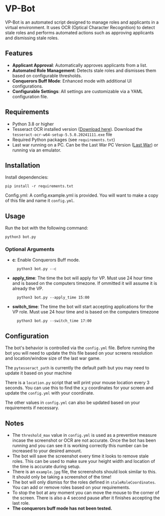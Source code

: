 # VP-Bot

VP-Bot is an automated script designed to manage roles and applicants in a virtual environment. It uses OCR (Optical Character Recognition) to detect stale roles and performs automated actions such as approving applicants and dismissing stale roles.

## Features

- **Applicant Approval**: Automatically approves applicants from a list.
- **Automated Role Management**: Detects stale roles and dismisses them based on configurable thresholds.
- **Conquerors Buff Mode**: Enhanced mode with additional UI configurations.
- **Configurable Settings**: All settings are customizable via a YAML configuration file.

## Requirements

- Python 3.8 or higher
- Tesseract OCR installed version ([Download here](https://github.com/UB-Mannheim/tesseract/wiki)). Download the `tesseract-ocr-w64-setup-5.5.0.20241111.exe` file
- Required Python packages (see `requirements.txt`)
- Last war running on a PC. Can be the Last War PC Version ([Last War](https://www.lastwar.com/en/home.html)) or running via an emulator.

## Installation
Install dependencies:

    pip install -r requirements.txt

Config.yml:
    A config.example.yml is provided. You will want to make a copy of this file and name it `config.yml`.

## Usage
Run the bot with the following command:
    
    python3 bot.py

### Optional Arguments
- **c**: Enable Conquerors Buff mode.

		python3 bot.py --c

- **apply_time**: The time the bot will apply for VP. Must use 24 hour time and is based on the computers timezone. If ommitted it will assume it is already the VP.

        python3 bot.py --apply_time 15:00

- **switch_time**: The time the bot will start accepting applications for the VP role. Must use 24 hour time and is based on the computers timezone

        python3 bot.py --switch_time 17:00

## Configuration
The bot's behavior is controlled via the `config.yml` file. Before running the bot you will need to update the this file based on your screens resolution and location/window size of the last war game.

The `pytesseract_path` is currently the default path but you may need to update it based on your machine

There is a `location.py` script that will print your mouse location every 3 seconds. You can use this to find the x,y coordinates for your screen and update the `config.yml` with your coordinate.

The other values in `config.yml` can also be updated based on your requirements if necessary.

## Notes
- The `threshold_max` value in `config.yml` is used as a preventive measure incase the screenshot or OCR are not accurate. Once the bot has been running and you can see it is working correctly this number can be increased to your desired amount.
- The bot will save the screenshot every time it looks to remove stale roles. This can be used to make sure your height width and location of the time is accurate during setup.
- There is an `example.jpg` file, the screenshots should look similar to this. It should only be taking a screenshot of the time!
- The bot will only dismiss for the roles defined in `staleRoleCoordinates`. You can add or remove roles based on your requirements.
- To stop the bot at any moment you can move the mouse to the corner of the screen. There is also a 4 second pause after it finishes accepting the last role.
- **The conquerors buff mode has not been tested.**
